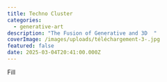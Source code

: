 ```yaml
---
title: Techno Cluster
categories:
  - generative-art
description: "The Fusion of Generative and 3D  "
coverImage: /images/uploads/téléchargement-3-.jpg
featured: false
date: 2025-03-04T20:41:00.000Z
---
```

Fill
